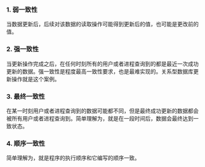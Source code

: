 ### 1. 弱一致性

当数据更新后，后续对该数据的读取操作可能得到更新后的值，也可能是更改前的值。

### 2. 强一致性

当更新操作完成之后，在任何时刻所有的用户或者进程查询到的都是最近一次成功更新的数据。强一致性是程度最高一致性要求，也是最难实现的。关系型数据库更新操作就是这个案例。

### 3. 最终一致性

在某一时刻用户或者进程查询到的数据可能都不同，但是最终成功更新的数据都会被所有用户或者进程查询到。简单理解为，就是在一段时间后，数据会最终达到一致状态。

### 4. 顺序一致性

简单理解为，就是程序的执行顺序和它编写的顺序一致。

